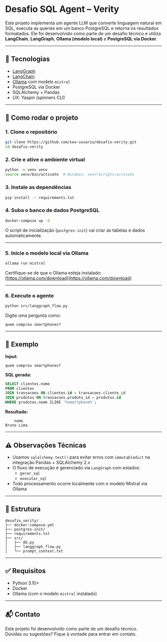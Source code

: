 # Desafio SQL Agent – Verity

Este projeto implementa um agente LLM que converte linguagem natural em SQL, executa as queries em um banco PostgreSQL e retorna os resultados formatados. Ele foi desenvolvido como parte de um desafio técnico e utiliza **LangChain**, **LangGraph**, **Ollama (modelo local)** e **PostgreSQL via Docker**.

---

## 🧠 Tecnologias

- [LangGraph](https://github.com/langchain-ai/langgraph)
- [LangChain](https://github.com/langchain-ai/langchain)
- [Ollama](https://ollama.com/) com modelo `mistral`
- PostgreSQL via Docker
- SQLAlchemy + Pandas
- UX: Yaspin (spinners CLI)

---

## 🚀 Como rodar o projeto

### 1. Clone o repositório

```bash
git clone https://github.com/seu-usuario/desafio-verity.git
cd desafio-verity
```

### 2. Crie e ative o ambiente virtual

```bash
python -m venv venv
source venv/bin/activate  # Windows: venv\Scripts\activate
```

### 3. Instale as dependências

```bash
pip install -r requirements.txt
```

### 4. Suba o banco de dados PostgreSQL

```bash
docker-compose up -d
```

O script de inicialização (`postgres-init`) vai criar as tabelas e dados automaticamente.

---

### 5. Inicie o modelo local via Ollama

```bash
ollama run mistral
```

Certifique-se de que o Ollama esteja instalado: [https://ollama.com/download](https://ollama.com/download)

---

### 6. Execute o agente

```bash
python src/langgraph_flow.py
```

Digite uma pergunta como:

```
quem comprou smartphones?
```

---

## 💬 Exemplo

**Input:**
```
quem comprou smartphones?
```

**SQL gerada:**
```sql
SELECT clientes.nome
FROM clientes
JOIN transacoes ON clientes.id = transacoes.cliente_id
JOIN produtos ON transacoes.produto_id = produtos.id
WHERE produtos.nome ILIKE '%smartphone%';
```

**Resultado:**
```
    nome
Bruno Lima
```

---

## ⚠️ Observações Técnicas

- Usamos `sqlalchemy.text()` para evitar erros com `immutabledict` na integração Pandas + SQLAlchemy 2.x
- O fluxo de execução é gerenciado via `LangGraph` com estados:
  - `gerar_sql`
  - `executar_sql`
- Todo processamento ocorre localmente com o modelo Mistral via Ollama

---

## 📁 Estrutura

```
desafio_verity/
├── docker-compose.yml
├── postgres-init/
├── requirements.txt
├── src/
│   ├── db.py
│   ├── langgraph_flow.py
│   └── prompt_context.txt
```

---

## ✅ Requisitos

- Python 3.10+
- Docker
- Ollama (com o modelo `mistral` instalado)

---

## 📬 Contato

Este projeto foi desenvolvido como parte de um desafio técnico.  
Dúvidas ou sugestões? Fique à vontade para entrar em contato.
